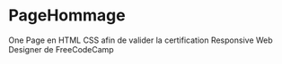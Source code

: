 # PageHommage
One Page en HTML CSS afin de valider la certification Responsive Web Designer de FreeCodeCamp
